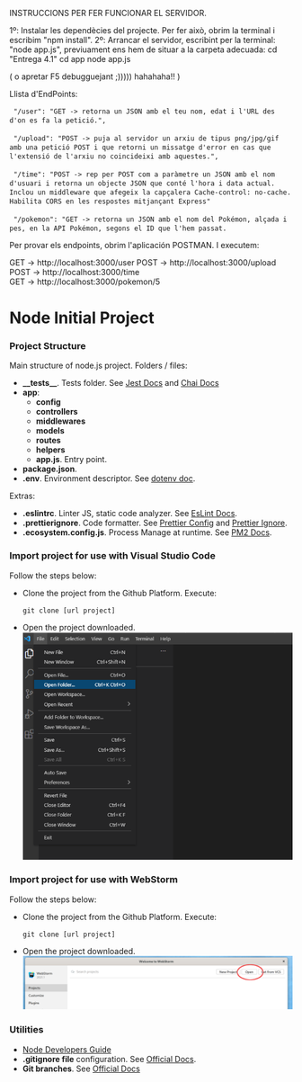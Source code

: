  
INSTRUCCIONS PER FER FUNCIONAR EL SERVIDOR.

1º: Instalar les dependècies del projecte. Per fer això, obrim la terminal i escribim "npm install".
2º: Arrancar el servidor, escribint per la terminal: "node app.js", previuament ens hem de situar a la carpeta adecuada:
cd "Entrega 4.1"
cd app
node app.js

( o apretar F5 debugguejant ;))))) hahahaha!! )
 
 
  Llista d'EndPoints:

     "/user": "GET -> retorna un JSON amb el teu nom, edat i l'URL des d'on es fa la petició.",
     
     "/upload": "POST -> puja al servidor un arxiu de tipus png/jpg/gif amb una petició POST i que retorni un missatge d'error en cas que l'extensió de l'arxiu no coincideixi amb aquestes.",
     
     "/time": "POST -> rep per POST com a paràmetre un JSON amb el nom d'usuari i retorna un objecte JSON que conté l'hora i data actual. Inclou un middleware que afegeix la capçalera Cache-control: no-cache. Habilita CORS en les respostes mitjançant Express"
     
     "/pokemon": "GET -> retorna un JSON amb el nom del Pokémon, alçada i pes, en la API Pokémon, segons el ID que l'hem passat.

Per provar els endpoints, obrim l'aplicación POSTMAN. I executem:

GET  -> http://localhost:3000/user
POST -> http://localhost:3000/upload      
POST -> http://localhost:3000/time   
GET  -> http://localhost:3000/pokemon/5  










# Node Initial Project

### Project Structure

Main structure of node.js project. Folders / files:

- <b>\_\_tests__</b>. Tests folder. See [Jest Docs](https://jestjs.io/es-ES/docs/configuration) and [Chai Docs](https://www.chaijs.com/)
- <b>app</b>:
    - <b>config</b>
    - <b>controllers</b>
    - <b>middlewares</b>
    - <b>models</b>
    - <b>routes</b>
    - <b>helpers</b>
    - <b>app.js</b>. Entry point.
- <b>package.json</b>.
- <b>.env</b>. Environment descriptor. See [dotenv doc](https://www.npmjs.com/package/dotenv).

Extras:
- <b>.eslintrc</b>. Linter JS, static code analyzer. See [EsLint Docs](https://eslint.org/docs/user-guide/configuring/configuration-files).
- <b>.prettierignore</b>. Code formatter. See [Prettier Config](https://prettier.io/docs/en/configuration.html) and [Prettier Ignore](https://prettier.io/docs/en/ignore.html).
- <b>.ecosystem.config.js</b>. Process Manage at runtime. See [PM2 Docs](https://pm2.keymetrics.io/).

### Import project for use with Visual Studio Code

Follow the steps below:
* Clone the project from the Github Platform. Execute:
  ```
  git clone [url project]
  ```
* Open the project downloaded.
  ![Open Project](img/VSC_open.png)


### Import project for use with WebStorm

Follow the steps below:
* Clone the project from the Github Platform. Execute:
  ```
  git clone [url project]
  ```
* Open the project downloaded.
![Open Project](img/webstorm_open.png)


### Utilities

* [Node Developers Guide](https://nodejs.dev/learn)
* **.gitignore file** configuration. See [Official Docs](https://docs.github.com/en/get-started/getting-started-with-git/ignoring-files).
* **Git branches**. See [Official Docs](https://git-scm.com/book/en/v2/Git-Branching-Branches-in-a-Nutshell)
